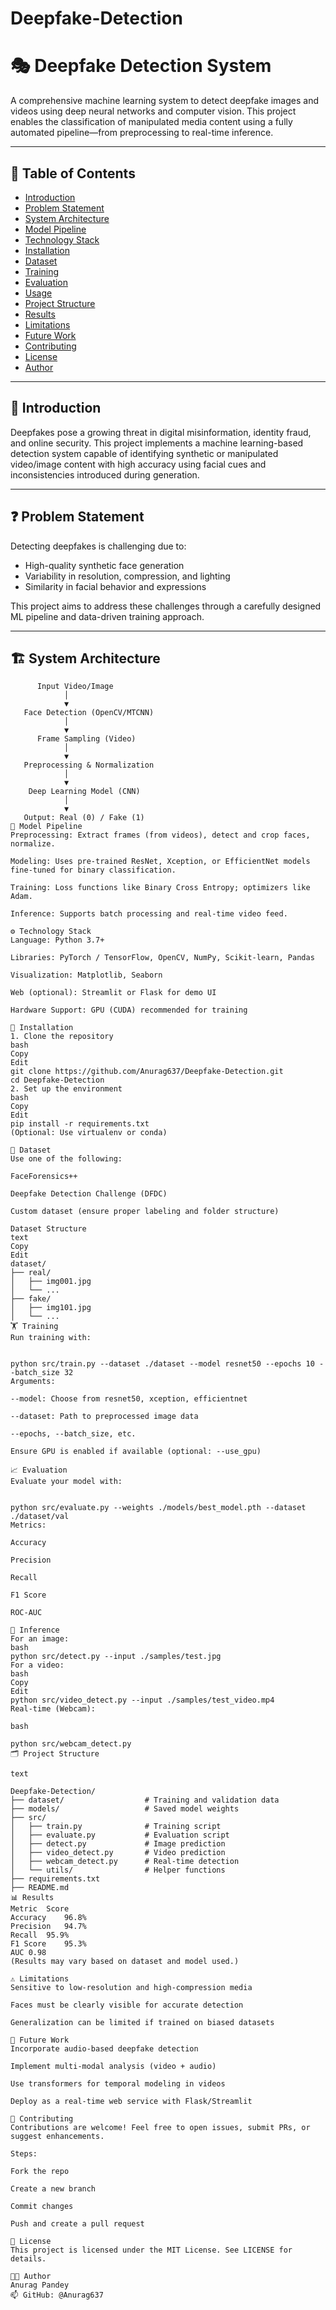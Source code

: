 # Deepfake-Detection
# 🎭 Deepfake Detection System

A comprehensive machine learning system to detect deepfake images and videos using deep neural networks and computer vision. This project enables the classification of manipulated media content using a fully automated pipeline—from preprocessing to real-time inference.

---

## 📌 Table of Contents

- [Introduction](#introduction)
- [Problem Statement](#problem-statement)
- [System Architecture](#system-architecture)
- [Model Pipeline](#model-pipeline)
- [Technology Stack](#technology-stack)
- [Installation](#installation)
- [Dataset](#dataset)
- [Training](#training)
- [Evaluation](#evaluation)
- [Usage](#usage)
- [Project Structure](#project-structure)
- [Results](#results)
- [Limitations](#limitations)
- [Future Work](#future-work)
- [Contributing](#contributing)
- [License](#license)
- [Author](#author)

---

## 🧠 Introduction

Deepfakes pose a growing threat in digital misinformation, identity fraud, and online security. This project implements a machine learning-based detection system capable of identifying synthetic or manipulated video/image content with high accuracy using facial cues and inconsistencies introduced during generation.

---

## ❓ Problem Statement

Detecting deepfakes is challenging due to:
- High-quality synthetic face generation
- Variability in resolution, compression, and lighting
- Similarity in facial behavior and expressions

This project aims to address these challenges through a carefully designed ML pipeline and data-driven training approach.

---

## 🏗️ System Architecture

```text
      Input Video/Image
            │
            ▼
   Face Detection (OpenCV/MTCNN)
            │
            ▼
      Frame Sampling (Video)
            │
            ▼
   Preprocessing & Normalization
            │
            ▼
    Deep Learning Model (CNN)
            │
            ▼
   Output: Real (0) / Fake (1)
🔬 Model Pipeline
Preprocessing: Extract frames (from videos), detect and crop faces, normalize.

Modeling: Uses pre-trained ResNet, Xception, or EfficientNet models fine-tuned for binary classification.

Training: Loss functions like Binary Cross Entropy; optimizers like Adam.

Inference: Supports batch processing and real-time video feed.

⚙️ Technology Stack
Language: Python 3.7+

Libraries: PyTorch / TensorFlow, OpenCV, NumPy, Scikit-learn, Pandas

Visualization: Matplotlib, Seaborn

Web (optional): Streamlit or Flask for demo UI

Hardware Support: GPU (CUDA) recommended for training

🧪 Installation
1. Clone the repository
bash
Copy
Edit
git clone https://github.com/Anurag637/Deepfake-Detection.git
cd Deepfake-Detection
2. Set up the environment
bash
Copy
Edit
pip install -r requirements.txt
(Optional: Use virtualenv or conda)

📁 Dataset
Use one of the following:

FaceForensics++

Deepfake Detection Challenge (DFDC)

Custom dataset (ensure proper labeling and folder structure)

Dataset Structure
text
Copy
Edit
dataset/
├── real/
│   ├── img001.jpg
│   └── ...
├── fake/
│   ├── img101.jpg
│   └── ...
🏋️ Training
Run training with:


python src/train.py --dataset ./dataset --model resnet50 --epochs 10 --batch_size 32
Arguments:

--model: Choose from resnet50, xception, efficientnet

--dataset: Path to preprocessed image data

--epochs, --batch_size, etc.

Ensure GPU is enabled if available (optional: --use_gpu)

📈 Evaluation
Evaluate your model with:


python src/evaluate.py --weights ./models/best_model.pth --dataset ./dataset/val
Metrics:

Accuracy

Precision

Recall

F1 Score

ROC-AUC

🧠 Inference
For an image:
bash
python src/detect.py --input ./samples/test.jpg
For a video:
bash
Copy
Edit
python src/video_detect.py --input ./samples/test_video.mp4
Real-time (Webcam):

bash

python src/webcam_detect.py
🗂️ Project Structure

text

Deepfake-Detection/
├── dataset/                  # Training and validation data
├── models/                   # Saved model weights
├── src/
│   ├── train.py              # Training script
│   ├── evaluate.py           # Evaluation script
│   ├── detect.py             # Image prediction
│   ├── video_detect.py       # Video prediction
│   ├── webcam_detect.py      # Real-time detection
│   └── utils/                # Helper functions
├── requirements.txt
├── README.md
📊 Results
Metric	Score
Accuracy	96.8%
Precision	94.7%
Recall	95.9%
F1 Score	95.3%
AUC	0.98
(Results may vary based on dataset and model used.)

⚠️ Limitations
Sensitive to low-resolution and high-compression media

Faces must be clearly visible for accurate detection

Generalization can be limited if trained on biased datasets

🌱 Future Work
Incorporate audio-based deepfake detection

Implement multi-modal analysis (video + audio)

Use transformers for temporal modeling in videos

Deploy as a real-time web service with Flask/Streamlit

🤝 Contributing
Contributions are welcome! Feel free to open issues, submit PRs, or suggest enhancements.

Steps:

Fork the repo

Create a new branch

Commit changes

Push and create a pull request

📝 License
This project is licensed under the MIT License. See LICENSE for details.

👨‍💻 Author
Anurag Pandey
📫 GitHub: @Anurag637



